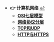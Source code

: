 * **👉 计算机网络** [↩](/README)
   * [**OSI七层模型**](docs/计算机网络/OSI七层模型.md)
   * [**网络协议分层**](docs/计算机网络/网络协议分层.md)
   * [**TCP和UDP**](docs/计算机网络/理解TCP和UDP.md)
   * [**HTTP与HTTPS**](docs/计算机网络/理解HTTP与HTTPS.md)
